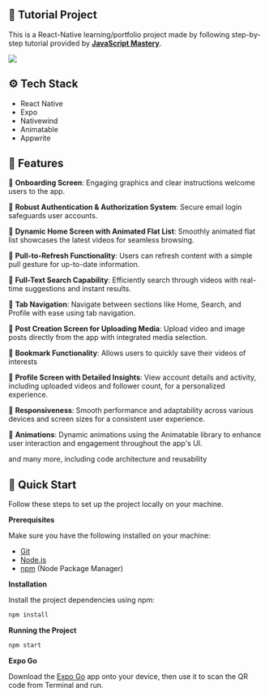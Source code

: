 ## 🚨 Tutorial Project

This is a React-Native learning/portfolio project made by following step-by-step tutorial provided by <a href="https://www.youtube.com/@javascriptmastery/videos" target="_blank"><b>JavaScript Mastery</b></a>. 

<a href="https://youtu.be/ZBCUegTZF7M?si=ubt0vk70lSjt6DCs" target="_blank"><img src="https://github.com/sujatagunale/EasyRead/assets/151519281/1736fca5-a031-4854-8c09-bc110e3bc16d" /></a>

## <a name="tech-stack">⚙️ Tech Stack</a>

- React Native
- Expo
- Nativewind
- Animatable
- Appwrite

## <a name="features">🔋 Features</a>

🤩 **Onboarding Screen**: Engaging graphics and clear instructions welcome users to the app.

🤩 **Robust Authentication & Authorization System**: Secure email login safeguards user accounts.

🤩 **Dynamic Home Screen with Animated Flat List**: Smoothly animated flat list showcases the latest videos for seamless browsing.

🤩 **Pull-to-Refresh Functionality**: Users can refresh content with a simple pull gesture for up-to-date information.

🤩 **Full-Text Search Capability**: Efficiently search through videos with real-time suggestions and instant results.

🤩 **Tab Navigation**: Navigate between sections like Home, Search, and Profile with ease using tab navigation.

🤩 **Post Creation Screen for Uploading Media**: Upload video and image posts directly from the app with integrated media selection.

🤩 **Bookmark Functionality**: Allows users to quickly save their videos of interests

🤩 **Profile Screen with Detailed Insights**: View account details and activity, including uploaded videos and follower count, for a personalized experience.

🤩 **Responsiveness**: Smooth performance and adaptability across various devices and screen sizes for a consistent user experience.

🤩 **Animations**: Dynamic animations using the Animatable library to enhance user interaction and engagement throughout the app's UI.

and many more, including code architecture and reusability 

## <a name="quick-start">🤸 Quick Start</a>

Follow these steps to set up the project locally on your machine.

**Prerequisites**

Make sure you have the following installed on your machine:

- [Git](https://git-scm.com/)
- [Node.js](https://nodejs.org/en)
- [npm](https://www.npmjs.com/) (Node Package Manager)

**Installation**

Install the project dependencies using npm:

```bash
npm install
```

**Running the Project**

```bash
npm start
```

**Expo Go**

Download the [Expo Go](https://expo.dev/go) app onto your device, then use it to scan the QR code from Terminal and run.
